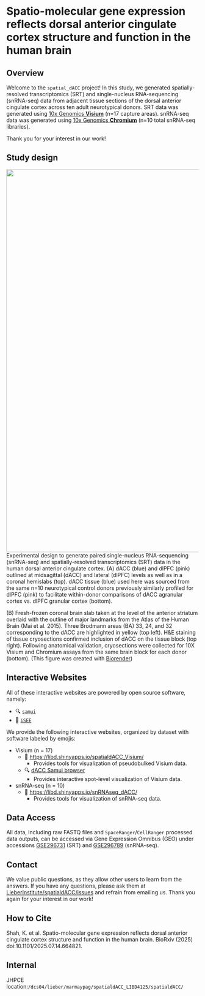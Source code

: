 # Spatio-molecular gene expression reflects dorsal anterior cingulate cortex structure and function in the human brain
## Overview

Welcome to the `spatial_dACC` project! In this study, we generated
spatially-resolved transcriptomics (SRT) and single-nucleus
RNA-sequencing (snRNA-seq) data from adjacent tissue sections of the
dorsal anterior cingulate cortex across ten adult neurotypical donors. SRT
data was generated using [10x Genomics
**Visium**](https://www.10xgenomics.com/products/spatial-gene-expression)
(n=17 capture areas). snRNA-seq data was generated using [10x Genomics
**Chromium**](https://www.10xgenomics.com/products/single-cell-gene-expression)
(n=10 total snRNA-seq libraries).

Thank you for your interest in our work!

## Study design

<img src="https://github.com/LieberInstitute/spatialdACC/blob/main/plots/dACC_Fig1_draft2.png" width="1000px" align="left" />

Experimental design to generate paired single-nucleus RNA-sequencing
(snRNA-seq) and spatially-resolved transcriptomics (SRT) data in the
human dorsal anterior cingulate cortex. (A) dACC (blue) and dlPFC (pink) outlined at midsagittal (dACC) and lateral (dlPFC) levels as well as in a coronal hemislabs (top). dACC tissue (blue) used here was sourced from the same n=10 neurotypical control donors previously similarly profiled for dlPFC (pink) to facilitate within-donor comparisons of dACC agranular cortex vs. dlPFC granular cortex (bottom).

(B) Fresh-frozen coronal brain slab taken at the level of the anterior striatum overlaid with the outline of major landmarks from the Atlas of the Human Brain (Mai et al. 2015). Three Brodmann areas (BA) 33, 24, and 32 corresponding to the dACC are highlighted in yellow (top left). H&E staining of tissue cryosections confirmed inclusion of dACC on the tissue block (top right). Following anatomical validation, cryosections were collected for 10X Visium and Chromium assays from the same brain block for each donor (bottom). (This figure was created with
[Biorender](https://biorender.com))

## Interactive Websites

All of these interactive websites are powered by open source software,
namely:

- 🔍 [`samui`](http://dx.doi.org/10.1017/S2633903X2300017X)
- 👀 [`iSEE`](https://doi.org/10.12688%2Ff1000research.14966.1)

We provide the following interactive websites, organized by dataset with
software labeled by emojis:

- Visium (n = 17)
  - 👀 <https://libd.shinyapps.io/spatialdACC_Visium/>
    - Provides tools for visualization of pseudobulked Visium data.
  - 🔍 [dACC Samui
    browser](https://samuibrowser.com/from?url=data.libd.org/samuibrowser/&s=Br2720_V12J03-002_A1&s=Br2720_V12N28-331_A1&s=Br2720_V12N28-332_A1&s=Br2743_V12N28-334_C1&s=Br3942_V12N28-334_A1&s=Br6423_V12N28-334_D1&s=Br6432_V12J03-002_B1&s=Br6432_V12N28-331_B1&s=Br6432_V12N28-332_B1&s=Br6471_V12J03-002_C1&s=Br6471_V12N28-331_C1&s=Br6471_V12N28-332_C1&s=Br6522_V12N28-331_D1&s=Br6522_V12N28-332_D1&s=Br8325_V12Y31-080_C1&s=Br8492_V12N28-334_B1&s=Br8667_V12Y31-080_B1)
    - Provides interactive spot-level visualization of Visium data.
- snRNA-seq (n = 10)
  - 👀 <https://libd.shinyapps.io/snRNAseq_dACC/>
    - Provides tools for visualization of snRNA-seq data.
   
## Data Access

All data, including raw FASTQ files and `SpaceRanger`/`CellRanger`
processed data outputs, can be accessed via Gene Expression Omnibus
(GEO) under accessions
[GSE296731](https://www.ncbi.nlm.nih.gov/geo/query/acc.cgi?acc=GSE296731)
(SRT) and
[GSE296789](https://www.ncbi.nlm.nih.gov/geo/query/acc.cgi?acc=GSE296789)
(snRNA-seq).

## Contact

We value public questions, as they allow other users to learn from the
answers. If you have any questions, please ask them at
[LieberInstitute/spatialdACC/issues](https://github.com/LieberInstitute/spatialdACC/issues)
and refrain from emailing us. Thank you again for your interest in our
work!

## How to Cite
Shah, K. et al. Spatio-molecular gene expression reflects dorsal anterior cingulate cortex structure and function in the human brain. BioRxiv (2025) doi:10.1101/2025.07.14.664821.

## Internal

JHPCE location:`/dcs04/lieber/marmaypag/spatialdACC_LIBD4125/spatialdACC/`
